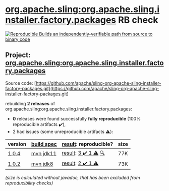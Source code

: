 [org.apache.sling:org.apache.sling.installer.factory.packages](https://search.maven.org/artifact/org.apache.sling/org.apache.sling.installer.factory.packages/) RB check
=======

[![Reproducible Builds](https://reproducible-builds.org/images/logos/rb.svg) an independently-verifiable path from source to binary code](https://reproducible-builds.org/)

## Project: [org.apache.sling:org.apache.sling.installer.factory.packages](https://search.maven.org/artifact/org.apache.sling/org.apache.sling.installer.factory.packages/)

Source code: [https://github.com/apache/sling-org-apache-sling-installer-factory-packages.git](https://github.com/apache/sling-org-apache-sling-installer-factory-packages.git)

rebuilding **2 releases** of org.apache.sling:org.apache.sling.installer.factory.packages:
- **0** releases were found successfully **fully reproducible** (100% reproducible artifacts :heavy_check_mark:),
- 2 had issues (some unreproducible artifacts :warning:):

| version | [build spec](/BUILDSPEC.md) | [result](https://reproducible-builds.org/docs/jvm/): reproducible? | size |
| -- | --------- | ------ | -- |
| [1.0.4](https://search.maven.org/artifact/org.apache.sling/org.apache.sling.installer.factory.packages/1.0.4/pom) | [mvn jdk11](org.apache.sling.installer.factory.packages-1.0.4.buildspec) | [result](org.apache.sling.installer.factory.packages-1.0.4.buildinfo): [3 :heavy_check_mark:  1 :warning:](org.apache.sling.installer.factory.packages-1.0.4.buildcompare) [:mag:](org.apache.sling.installer.factory.packages-1.0.4.diffoscope) | 77K |
| [1.0.2](https://search.maven.org/artifact/org.apache.sling/org.apache.sling.installer.factory.packages/1.0.2/pom) | [mvn jdk8](org.apache.sling.installer.factory.packages-1.0.2.buildspec) | [result](org.apache.sling.installer.factory.packages-1.0.2.buildinfo): [2 :heavy_check_mark:  1 :warning:](org.apache.sling.installer.factory.packages-1.0.2.buildcompare) | 73K |

<i>(size is calculated without javadoc, that has been excluded from reproducibility checks)</i>
